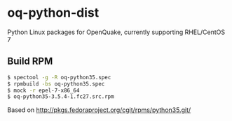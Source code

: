 # oq-python-dist
Python Linux packages for OpenQuake, currently supporting RHEL/CentOS 7

## Build RPM

```bash
$ spectool -g -R oq-python35.spec
$ rpmbuild -bs oq-python35.spec
$ mock -r epel-7-x86_64
$ oq-python35-3.5.4-1.fc27.src.rpm
```

Based on http://pkgs.fedoraproject.org/cgit/rpms/python35.git/
